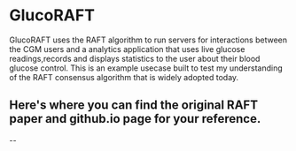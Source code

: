 # GlucoRAFT
GlucoRAFT uses the RAFT algorithm to run servers for interactions between the CGM users and a analytics application that uses live glucose readings,records and displays statistics to the user about their blood glucose control. 
This is an example usecase built to test my understanding of the RAFT consensus algorithm that is widely adopted today.

Here's where you can find the original RAFT paper and github.io page for your reference.
--
--
